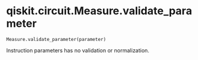 # qiskit.circuit.Measure.validate\_parameter

`Measure.validate_parameter(parameter)`

Instruction parameters has no validation or normalization.
